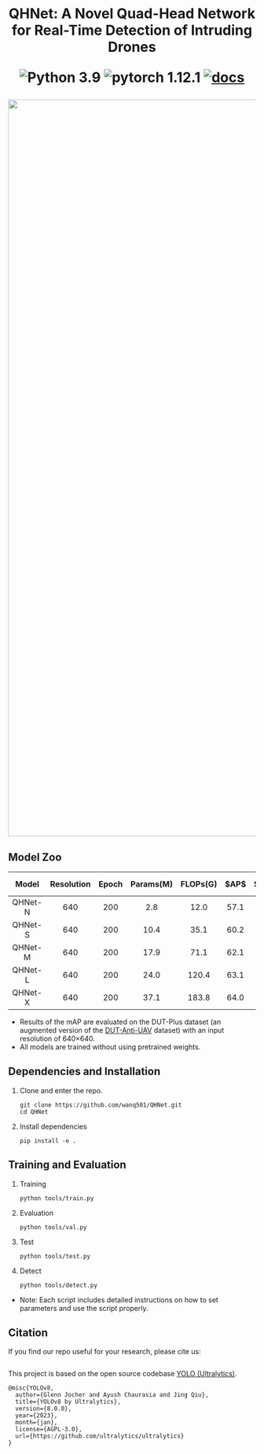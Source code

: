 <h1> 
  <p align=center> QHNet: A Novel Quad-Head Network for Real-Time Detection of Intruding Drones </p>
<div align="center">

![Python 3.9](https://img.shields.io/badge/python-3.9-g)
![pytorch 1.12.1](https://img.shields.io/badge/pytorch-1.12.1-blue.svg)
[![docs](https://img.shields.io/badge/docs-latest-blue)](README.md)

</div>
</h1>
<img src="https://github.com/wanq501/QHNet/blob/main/ultralytics/assets/fig0.jpg" width="1500">

## Model Zoo 

<table>
  <thead align="center">
    <tr>
      <th>Model</th>
      <th>Resolution</th>
      <th>Epoch</th>
      <th>Params(M)</th>
      <th>FLOPs(G)</th>
      <th>$AP$</th>
      <th>$AP_{50}$</th>
      <th>$AP_{75}$</th>
      <th>BaiduYun Download</th>
      <th>Google Download</th>
    </tr>
  </thead>
  <tbody align="center">
    <tr>
      <td>QHNet-N</td>
      <td>640</td>
      <td>200</td>
      <td>2.8</td>
      <td>12.0</td>
      <td>57.1</td>
      <td>88.9</td>
      <td>65.9</td>
      <td><a href="https://pan.baidu.com/s/1hySq6bXcZP12WTg-ukFnOA?pwd=e8fm">weight</a></td>
      <td>---</td>
    </tr>
    <tr>
      <td>QHNet-S</td>
      <td>640</td>
      <td>200</td>
      <td>10.4</td>
      <td>35.1</td>
      <td>60.2</td>
      <td>91.2</td>
      <td>70.1</td>
      <td><a href="https://pan.baidu.com/s/1ka7D4E71CMXBwDhz3gpXOw?pwd=f3ak">weight</a></td>
      <td>---</td>
    </tr>
    <tr>
      <td>QHNet-M</td>
      <td>640</td>
      <td>200</td>
      <td>17.9</td>
      <td>71.1</td>
      <td>62.1</td>
      <td>92.8</td>
      <td>71.4</td>
      <td><a href="https://pan.baidu.com/s/1TC71JOBn_mgWrmv6ZhSQ2w?pwd=k5jq">weight</a></td>
      <td>---</td>
    </tr>
    <tr>
      <td>QHNet-L</td>
      <td>640</td>
      <td>200</td>
      <td>24.0</td>
      <td>120.4</td>
      <td>63.1</td>
      <td>93.2</td>
      <td>71.9</td>
      <td><a href="https://pan.baidu.com/s/1pITBN9lTtWW9Zx6jA5xUdA?pwd=aurc">weight</a></td>
      <td>---</td>
    </tr>
    <tr>
      <td>QHNet-X</td>
      <td>640</td>
      <td>200</td>
      <td>37.1</td>
      <td>183.8</td>
      <td>64.0</td>
      <td>93.8</td>
      <td>74.3</td>
      <td><a href="https://pan.baidu.com/s/1ml-ihrPirE24wTlU77rliw?pwd=qukr">weight</a></td>
      <td>---</td>
    </tr>
  </tbody>
</table>

- Results of the mAP are evaluated on the DUT-Plus dataset (an augmented version of the [DUT-Anti-UAV](https://github.com/wangdongdut/DUT-Anti-UAV) dataset) with an input resolution of 640×640.
- All models are trained without using pretrained weights.



## Dependencies and Installation 

1. Clone and enter the repo.

   ```shell
   git clone https://github.com/wanq501/QHNet.git
   cd QHNet
   ```

2. Install dependencies

   ```shell
   pip install -e .
   ```

## Training and Evaluation 

1. Training


   ```shell
   python tools/train.py
   ```


2. Evaluation

   ```shell
   python tools/val.py
   ```



3. Test

   ```shell
   python tools/test.py
   ```

4. Detect

   ```shell
   python tools/detect.py
   ```

- Note: Each script includes detailed instructions on how to set parameters and use the script properly.

## Citation

If you find our repo useful for your research, please cite us:

```

```

This project is based on the open source codebase [YOLO (Ultralytics)](https://github.com/ultralytics).

```
@misc{YOLOv8,
  author={Glenn Jocher and Ayush Chaurasia and Jing Qiu},
  title={YOLOv8 by Ultralytics},
  version={8.0.0},
  year={2023},
  month={jan},
  license={AGPL-3.0},
  url={https://github.com/ultralytics/ultralytics}
}
```




